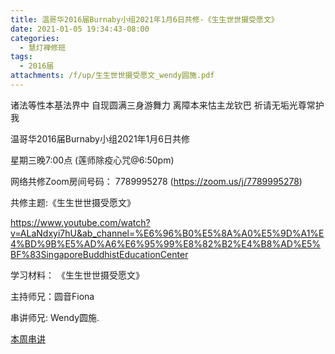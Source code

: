 ```yaml
---
title: 温哥华2016届Burnaby小组2021年1月6日共修-《生生世世摄受愿文》
date: 2021-01-05 19:34:43-08:00
categories:
  - 慧灯禅修班
tags:
  - 2016届
attachments: /f/up/生生世世摄受愿文_wendy圆施.pdf
---
```

诸法等性本基法界中 自现圆满三身游舞力 离障本来怙主龙钦巴 祈请无垢光尊常护我

温哥华2016届Burnaby小组2021年1月6日共修 

星期三晚7:00点 (莲师除疫心咒@6:50pm)

网络共修Zoom房间号码： 7789995278 (<https://zoom.us/j/7789995278>)

共修主题:《生生世世摄受愿文》 

<https://www.youtube.com/watch?v=ALaNdxyi7hU&ab_channel=%E6%96%B0%E5%8A%A0%E5%9D%A1%E4%BD%9B%E5%AD%A6%E6%95%99%E8%82%B2%E4%B8%AD%E5%BF%83SingaporeBuddhistEducationCenter>


学习材料：
《生生世世摄受愿文》


主持师兄：圆音Fiona

串讲师兄: Wendy圆施.

[本周串讲](https://hdvblob.blob.core.windows.net/hdv/f/up/生生世世摄受愿文_wendy圆施.pdf)